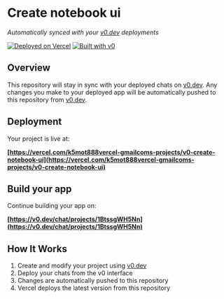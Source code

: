 # Create notebook ui

*Automatically synced with your [v0.dev](https://v0.dev) deployments*

[![Deployed on Vercel](https://img.shields.io/badge/Deployed%20on-Vercel-black?style=for-the-badge&logo=vercel)](https://vercel.com/k5mot888vercel-gmailcoms-projects/v0-create-notebook-ui)
[![Built with v0](https://img.shields.io/badge/Built%20with-v0.dev-black?style=for-the-badge)](https://v0.dev/chat/projects/1BtssgWH5Nn)

## Overview

This repository will stay in sync with your deployed chats on [v0.dev](https://v0.dev).
Any changes you make to your deployed app will be automatically pushed to this repository from [v0.dev](https://v0.dev).

## Deployment

Your project is live at:

**[https://vercel.com/k5mot888vercel-gmailcoms-projects/v0-create-notebook-ui](https://vercel.com/k5mot888vercel-gmailcoms-projects/v0-create-notebook-ui)**

## Build your app

Continue building your app on:

**[https://v0.dev/chat/projects/1BtssgWH5Nn](https://v0.dev/chat/projects/1BtssgWH5Nn)**

## How It Works

1. Create and modify your project using [v0.dev](https://v0.dev)
2. Deploy your chats from the v0 interface
3. Changes are automatically pushed to this repository
4. Vercel deploys the latest version from this repository